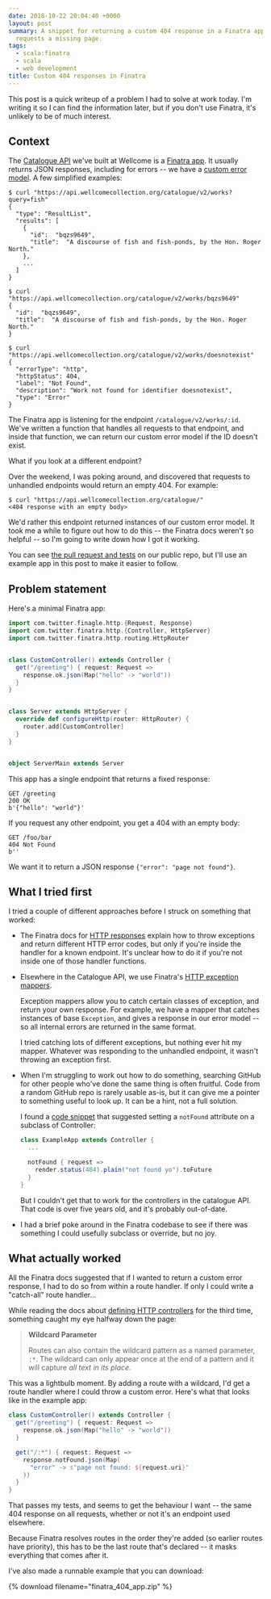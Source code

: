 ```yaml
---
date: 2018-10-22 20:04:40 +0000
layout: post
summary: A snippet for returning a custom 404 response in a Finatra app when somebody
  requests a missing page.
tags:
  - scala:finatra
  - scala
  - web development
title: Custom 404 responses in Finatra
---
```


This post is a quick writeup of a problem I had to solve at work today.
I'm writing it so I can find the information later, but if you don't use Finatra, it's unlikely to be of much interest.


## Context

The [Catalogue API][catalogue] we've built at Wellcome is a [Finatra app][finatra].
It usually returns JSON responses, including for errors -- we have a [custom error model][error].
A few simplified examples:

```console
$ curl "https://api.wellcomecollection.org/catalogue/v2/works?query=fish"
{
  "type": "ResultList",
  "results": [
    {
      "id":  "bqzs9649",
      "title":  "A discourse of fish and fish-ponds, by the Hon. Roger North."
    },
    ...
  ]
}

$ curl "https://api.wellcomecollection.org/catalogue/v2/works/bqzs9649"
{
  "id":  "bqzs9649",
  "title":  "A discourse of fish and fish-ponds, by the Hon. Roger North."
}

$ curl "https://api.wellcomecollection.org/catalogue/v2/works/doesnotexist"
{
  "errorType": "http",
  "httpStatus": 404,
  "label": "Not Found",
  "description": "Work not found for identifier doesnotexist",
  "type": "Error"
}
```

The Finatra app is listening for the endpoint `/catalogue/v2/works/:id`.
We've written a function that handles all requests to that endpoint, and inside that function, we can return our custom error model if the ID doesn't exist.

What if you look at a different endpoint?

Over the weekend, I was poking around, and discovered that requests to unhandled endpoints would return an empty 404.
For example:

```console?prompt=$
$ curl "https://api.wellcomecollection.org/catalogue/"
<404 response with an empty body>
```

We'd rather this endpoint returned instances of our custom error model.
It took me a while to figure out how to do this -- the Finatra docs weren't so helpful -- so I'm going to write down how I got it working.

You can see [the pull request and tests][pr] on our public repo, but I'll use an example app in this post to make it easier to follow.

[catalogue]: https://developers.wellcomecollection.org/catalogue
[finatra]: https://twitter.github.io/finatra/
[error]: https://developers.wellcomecollection.org/catalogue/v2/models/error
[pr]: https://github.com/wellcometrust/platform/pull/2881

## Problem statement

Here's a minimal Finatra app:

```scala
import com.twitter.finagle.http.{Request, Response}
import com.twitter.finatra.http.{Controller, HttpServer}
import com.twitter.finatra.http.routing.HttpRouter


class CustomController() extends Controller {
  get("/greeting") { request: Request =>
    response.ok.json(Map("hello" -> "world"))
  }
}


class Server extends HttpServer {
  override def configureHttp(router: HttpRouter) {
    router.add[CustomController]
  }
}


object ServerMain extends Server
```

This app has a single endpoint that returns a fixed response:

```
GET /greeting
200 OK
b'{"hello": "world"}'
```

If you request any other endpoint, you get a 404 with an empty body:

```
GET /foo/bar
404 Not Found
b''
```

We want it to return a JSON response `{"error": "page not found"}`.



## What I tried first

I tried a couple of different approaches before I struck on something that worked:

*   The Finatra docs for [HTTP responses][responses] explain how to throw exceptions and return different HTTP error codes, but only if you're inside the handler for a known endpoint.
    It's unclear how to do it if you're not inside one of those handler functions.

*   Elsewhere in the Catalogue API, we use Finatra's [HTTP exception mappers][exception].

    Exception mappers allow you to catch certain classes of exception, and return your own response.
    For example, we have a mapper that catches instances of base `Exception`, and gives a response in our error model -- so all internal errors are returned in the same format.

    I tried catching lots of different exceptions, but nothing ever hit my mapper.
    Whatever was responding to the unhandled endpoint, it wasn't throwing an exception first.

*   When I'm struggling to work out how to do something, searching GitHub for other people who've done the same thing is often fruitful.
    Code from a random GitHub repo is rarely usable as-is, but it can give me a pointer to something useful to look up.
    It can be a hint, not a full solution.

    I found a [code snippet][snippet] that suggested setting a `notFound` attribute on a subclass of Controller:

    ```scala
    class ExampleApp extends Controller {
      ...

      notFound { request =>
        render.status(404).plain("not found yo").toFuture
      }
    }
    ```

    But I couldn't get that to work for the controllers in the catalogue API.
    That code is over five years old, and it's probably out-of-date.

*   I had a brief poke around in the Finatra codebase to see if there was something I could usefully subclass or override, but no joy.

[responses]: https://twitter.github.io/finatra/user-guide/http/responses.html
[snippet]: https://github.com/mcortesi/test/blob/805663756dd274ee8d7fc8facb7a091a02bff47d/src/main/scala/App.scala#L126-L133
[exception]: https://twitter.github.io/finatra/user-guide/http/exceptions.html


## What actually worked

All the Finatra docs suggested that if I wanted to return a custom error response, I had to do so from within a route handler.
If only I could write a "catch-all" route handler...

While reading the docs about [defining HTTP controllers][controllers] for the third time, something caught my eye halfway down the page:

> **Wildcard Parameter**
>
> Routes can also contain the wildcard pattern as a named parameter, `:*`. The wildcard can only appear once at the end of a pattern and it will capture *all text in its place*.

This was a lightbulb moment.
By adding a route with a wildcard, I'd get a route handler where I could throw a custom error.
Here's what that looks like in the example app:

```scala
class CustomController() extends Controller {
  get("/greeting") { request: Request =>
    response.ok.json(Map("hello" -> "world"))
  }

  get("/:*") { request: Request =>
    response.notFound.json(Map(
      "error" -> s"page not found: ${request.uri}"
    ))
  }
}
```

That passes my tests, and seems to get the behaviour I want -- the same 404 response on all requests, whether or not it's an endpoint used elsewhere.

Because Finatra resolves routes in the order they're added (so earlier routes have priority), this has to be the last route that's declared -- it masks everything that comes after it.

I've also made a runnable example that you can download:

{% download filename="finatra_404_app.zip" %}

[controllers]: https://twitter.github.io/finatra/user-guide/http/controllers.html
